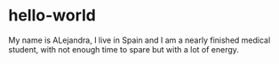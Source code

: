 # hello-world
My name is ALejandra, I live in Spain and I am a nearly finished medical student, with not enough time to spare but with a lot of energy.
